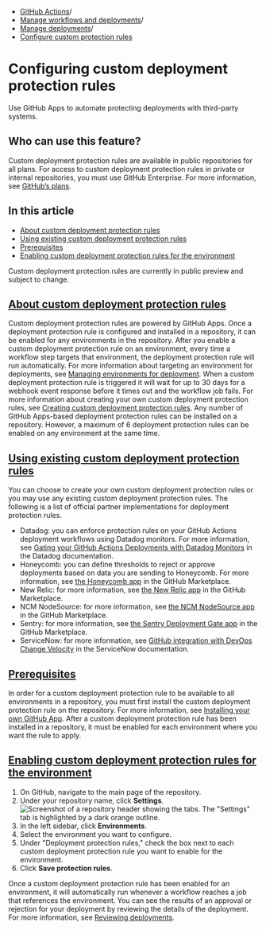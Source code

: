   * [GitHub Actions](https://docs.github.com/en/actions "GitHub Actions")/
  * [Manage workflows and deployments](https://docs.github.com/en/actions/managing-workflow-runs-and-deployments "Manage workflows and deployments")/
  * [Manage deployments](https://docs.github.com/en/actions/managing-workflow-runs-and-deployments/managing-deployments "Manage deployments")/
  * [Configure custom protection rules](https://docs.github.com/en/actions/managing-workflow-runs-and-deployments/managing-deployments/configuring-custom-deployment-protection-rules "Configure custom protection rules")


# Configuring custom deployment protection rules
Use GitHub Apps to automate protecting deployments with third-party systems.
## Who can use this feature?
Custom deployment protection rules are available in public repositories for all plans. For access to custom deployment protection rules in private or internal repositories, you must use GitHub Enterprise. For more information, see [GitHub’s plans](https://docs.github.com/en/get-started/learning-about-github/githubs-plans).
## In this article
  * [About custom deployment protection rules](https://docs.github.com/en/actions/managing-workflow-runs-and-deployments/managing-deployments/configuring-custom-deployment-protection-rules#about-custom-deployment-protection-rules)
  * [Using existing custom deployment protection rules](https://docs.github.com/en/actions/managing-workflow-runs-and-deployments/managing-deployments/configuring-custom-deployment-protection-rules#using-existing-custom-deployment-protection-rules)
  * [Prerequisites](https://docs.github.com/en/actions/managing-workflow-runs-and-deployments/managing-deployments/configuring-custom-deployment-protection-rules#prerequisites)
  * [Enabling custom deployment protection rules for the environment](https://docs.github.com/en/actions/managing-workflow-runs-and-deployments/managing-deployments/configuring-custom-deployment-protection-rules#enabling-custom-deployment-protection-rules-for-the-environment)


Custom deployment protection rules are currently in public preview and subject to change.
## [About custom deployment protection rules](https://docs.github.com/en/actions/managing-workflow-runs-and-deployments/managing-deployments/configuring-custom-deployment-protection-rules#about-custom-deployment-protection-rules)
Custom deployment protection rules are powered by GitHub Apps. Once a deployment protection rule is configured and installed in a repository, it can be enabled for any environments in the repository.
After you enable a custom deployment protection rule on an environment, every time a workflow step targets that environment, the deployment protection rule will run automatically. For more information about targeting an environment for deployments, see [Managing environments for deployment](https://docs.github.com/en/actions/deployment/targeting-different-environments/managing-environments-for-deployment).
When a custom deployment protection rule is triggered it will wait for up to 30 days for a webhook event response before it times out and the workflow job fails.
For more information about creating your own custom deployment protection rules, see [Creating custom deployment protection rules](https://docs.github.com/en/actions/deployment/protecting-deployments/creating-custom-deployment-protection-rules).
Any number of GitHub Apps-based deployment protection rules can be installed on a repository. However, a maximum of 6 deployment protection rules can be enabled on any environment at the same time.
## [Using existing custom deployment protection rules](https://docs.github.com/en/actions/managing-workflow-runs-and-deployments/managing-deployments/configuring-custom-deployment-protection-rules#using-existing-custom-deployment-protection-rules)
You can choose to create your own custom deployment protection rules or you may use any existing custom deployment protection rules.
The following is a list of official partner implementations for deployment protection rules.
  * Datadog: you can enforce protection rules on your GitHub Actions deployment workflows using Datadog monitors. For more information, see [Gating your GitHub Actions Deployments with Datadog Monitors](https://docs.datadoghq.com/continuous_integration/guides/github_gating/) in the Datadog documentation.
  * Honeycomb: you can define thresholds to reject or approve deployments based on data you are sending to Honeycomb. For more information, see [the Honeycomb app](https://github.com/apps/honeycomb-io) in the GitHub Marketplace.
  * New Relic: for more information, see [the New Relic app](https://github.com/apps/new-relic-gate) in the GitHub Marketplace.
  * NCM NodeSource: for more information, see [the NCM NodeSource app](https://github.com/apps/ncm-nodesource) in the GitHub Marketplace.
  * Sentry: for more information, see [the Sentry Deployment Gate app](https://github.com/apps/sentry-deployment-gate) in the GitHub Marketplace.
  * ServiceNow: for more information, see [GitHub integration with DevOps Change Velocity](https://www.servicenow.com/docs/bundle/utah-devops/page/product/enterprise-dev-ops/concept/github-integration-dev-ops.html) in the ServiceNow documentation.


## [Prerequisites](https://docs.github.com/en/actions/managing-workflow-runs-and-deployments/managing-deployments/configuring-custom-deployment-protection-rules#prerequisites)
In order for a custom deployment protection rule to be available to all environments in a repository, you must first install the custom deployment protection rule on the repository. For more information, see [Installing your own GitHub App](https://docs.github.com/en/apps/maintaining-github-apps/installing-github-apps).
After a custom deployment protection rule has been installed in a repository, it must be enabled for each environment where you want the rule to apply.
## [Enabling custom deployment protection rules for the environment](https://docs.github.com/en/actions/managing-workflow-runs-and-deployments/managing-deployments/configuring-custom-deployment-protection-rules#enabling-custom-deployment-protection-rules-for-the-environment)
  1. On GitHub, navigate to the main page of the repository.
  2. Under your repository name, click **Settings**.
![Screenshot of a repository header showing the tabs. The "Settings" tab is highlighted by a dark orange outline.](https://docs.github.com/assets/cb-28260/images/help/repository/repo-actions-settings.png)
  3. In the left sidebar, click **Environments**.
  4. Select the environment you want to configure.
  5. Under "Deployment protection rules," check the box next to each custom deployment protection rule you want to enable for the environment.
  6. Click **Save protection rules**.


Once a custom deployment protection rule has been enabled for an environment, it will automatically run whenever a workflow reaches a job that references the environment. You can see the results of an approval or rejection for your deployment by reviewing the details of the deployment. For more information, see [Reviewing deployments](https://docs.github.com/en/actions/managing-workflow-runs/reviewing-deployments).

